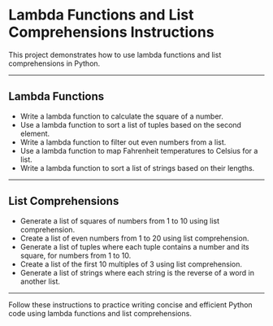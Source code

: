 # Lambda Functions and List Comprehensions Instructions

This project demonstrates how to use lambda functions and list comprehensions in Python.

---

## Lambda Functions

- Write a lambda function to calculate the square of a number.
- Use a lambda function to sort a list of tuples based on the second element.
- Write a lambda function to filter out even numbers from a list.
- Use a lambda function to map Fahrenheit temperatures to Celsius for a list.
- Write a lambda function to sort a list of strings based on their lengths.

---

## List Comprehensions

- Generate a list of squares of numbers from 1 to 10 using list comprehension.
- Create a list of even numbers from 1 to 20 using list comprehension.
- Generate a list of tuples where each tuple contains a number and its square, for numbers from 1 to 10.
- Create a list of the first 10 multiples of 3 using list comprehension.
- Generate a list of strings where each string is the reverse of a word in another list.

---

Follow these instructions to practice writing concise and efficient Python code using lambda functions and list comprehensions.
